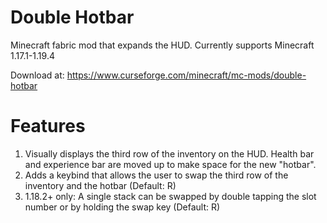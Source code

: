# Double Hotbar
Minecraft fabric mod that expands the HUD.
Currently supports Minecraft 1.17.1-1.19.4

Download at: https://www.curseforge.com/minecraft/mc-mods/double-hotbar

# Features
1. Visually displays the third row of the inventory on the HUD. Health bar and experience bar are moved up to make space for the new "hotbar".
2. Adds a keybind that allows the user to swap the third row of the inventory and the hotbar (Default: R)
3. 1.18.2+ only: A single stack can be swapped by double tapping the slot number or by holding the swap key (Default: R)
